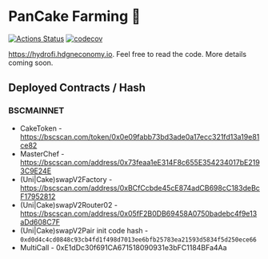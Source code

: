 # PanCake Farming 🥞

[![Actions Status](https://github.com/pancakeswap/pancake-farm/workflows/CI/badge.svg)](https://github.com/pancakeswap/pancake-farm/actions)
[![codecov](https://codecov.io/gh/pancakeswap/pancake-farm/branch/master/graph/badge.svg?token=5XMLP74IR0)](https://codecov.io/gh/pancakeswap/pancake-farm)

https://hydrofi.hdgneconomy.io. Feel free to read the code. More details coming soon.

## Deployed Contracts / Hash

### BSCMAINNET

- CakeToken - https://bscscan.com/token/0x0e09fabb73bd3ade0a17ecc321fd13a19e81ce82
- MasterChef - https://bscscan.com/address/0x73feaa1eE314F8c655E354234017bE2193C9E24E
- (Uni|Cake)swapV2Factory - https://bscscan.com/address/0xBCfCcbde45cE874adCB698cC183deBcF17952812
- (Uni|Cake)swapV2Router02 - https://bscscan.com/address/0x05fF2B0DB69458A0750badebc4f9e13aDd608C7F
- (Uni|Cake)swapV2Pair init code hash - `0xd0d4c4cd0848c93cb4fd1f498d7013ee6bfb25783ea21593d5834f5d250ece66`
- MultiCall - 0xE1dDc30f691CA671518090931e3bFC1184BFa4Aa
